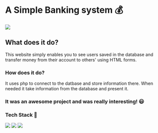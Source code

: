 

# A Simple Banking system 💰

 ![](https://socialify.git.ci/aayushi221/Banking/image?forks=1&issues=1&language=1&owner=1&pattern=Charlie%20Brown&pulls=1&stargazers=1&theme=Dark)

## What does it do?

This website simply enables you to see users saved in the database and transfer money from their account to others' using HTML forms.

### How does it do?

It uses php to connect to the datbase and store information there. When needed it take information from the database and present it.

### It was an awesome project and was really interesting! 😃

### Tech Stack 📂

 ![](https://img.shields.io/badge/HTML5-E34F26?style=for-the-badge&logo=html5&logoColor=white) ![](https://img.shields.io/badge/CSS3-1572B6?style=for-the-badge&logo=css3&logoColor=white) ![](https://img.shields.io/badge/PHP-777BB4?style=for-the-badge&logo=php&logoColor=white)

